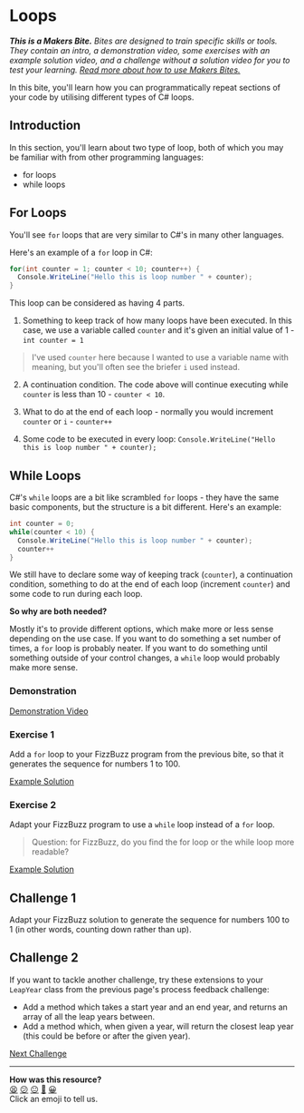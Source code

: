 # Loops

_**This is a Makers Bite.** Bites are designed to train specific skills or
tools. They contain an intro, a demonstration video, some exercises with an
example solution video, and a challenge without a solution video for you to test
your learning. [Read more about how to use Makers
Bites.](https://github.com/makersacademy/course/blob/main/labels/bites.md)_

In this bite, you'll learn how you can programmatically repeat sections of your 
code by utilising different types of C# loops.

## Introduction

In this section, you'll learn about two type of loop, both of which you may 
be familiar with from other programming languages:

* for loops
* while loops

## For Loops

You'll see `for` loops that are very similar to C#'s in many other languages.

Here's an example of a `for` loop in C#:

```cs
for(int counter = 1; counter < 10; counter++) {
  Console.WriteLine("Hello this is loop number " + counter);
}
```

This loop can be considered as having 4 parts.

1. Something to keep track of how many loops have been executed. In this case, 
we use a variable called `counter` and it's given an initial value of 1 - 
`int counter = 1`

> I've used `counter` here because I wanted to use a variable name with 
meaning, but you'll often see the briefer `i` used instead.

2. A continuation condition. The code above will continue executing 
while `counter` is less than 10 - `counter < 10`.

3. What to do at the end of each loop - normally you would increment 
`counter` or `i` - `counter++`

4. Some code to be executed in every loop: 
`Console.WriteLine("Hello this is loop number " + counter);`

## While Loops

C#'s `while` loops are a bit like scrambled `for` loops - they have the same 
basic components, but the structure is a bit different. Here's an example:

```cs
int counter = 0;
while(counter < 10) {
  Console.WriteLine("Hello this is loop number " + counter);
  counter++
}
```

We still have to declare some way of keeping track (`counter`), a continuation 
condition, something to do at the end of each loop (increment `counter`) and 
some code to run during each loop.

**So why are both needed?**

Mostly it's to provide different options, which make more or less sense 
depending on the use case. If you want to do something a set number of times, 
a `for` loop is probably neater. If you want to do something until something 
outside of your control changes, a `while` loop would probably make more sense.

### Demonstration

[Demonstration Video]()

### Exercise 1

Add a `for` loop to your FizzBuzz program from the previous bite, so that it 
generates the sequence for numbers 1 to 100.

[Example Solution]()

### Exercise 2

Adapt your FizzBuzz program to use a `while` loop instead of a `for` loop.

> Question: for FizzBuzz, do you find the for loop or the while loop more 
> readable?

[Example Solution]()

## Challenge 1

Adapt your FizzBuzz solution to generate the sequence for numbers 100 to 1 (in 
other words, counting down rather than up).

## Challenge 2

If you want to tackle another challenge, try these extensions to your `LeapYear`
class from the previous page's process feedback challenge:

* Add a method which takes a start year and an end year, and returns an array of
  all the leap years between.
* Add a method which, when given a year, will return the closest leap year (this
  could be before or after the given year).

[Next Challenge](11_data_structures_1_bite.md)

<!-- BEGIN GENERATED SECTION DO NOT EDIT -->

---

**How was this resource?**  
[😫](https://airtable.com/shrUJ3t7KLMqVRFKR?prefill_Repository=makersacademy%2Fcsharp-fundamentals&prefill_File=bites%2F10_loops_bite.md&prefill_Sentiment=😫) [😕](https://airtable.com/shrUJ3t7KLMqVRFKR?prefill_Repository=makersacademy%2Fcsharp-fundamentals&prefill_File=bites%2F10_loops_bite.md&prefill_Sentiment=😕) [😐](https://airtable.com/shrUJ3t7KLMqVRFKR?prefill_Repository=makersacademy%2Fcsharp-fundamentals&prefill_File=bites%2F10_loops_bite.md&prefill_Sentiment=😐) [🙂](https://airtable.com/shrUJ3t7KLMqVRFKR?prefill_Repository=makersacademy%2Fcsharp-fundamentals&prefill_File=bites%2F10_loops_bite.md&prefill_Sentiment=🙂) [😀](https://airtable.com/shrUJ3t7KLMqVRFKR?prefill_Repository=makersacademy%2Fcsharp-fundamentals&prefill_File=bites%2F10_loops_bite.md&prefill_Sentiment=😀)  
Click an emoji to tell us.

<!-- END GENERATED SECTION DO NOT EDIT -->
